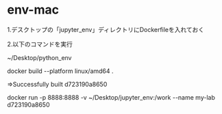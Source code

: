 # env-mac

1.デスクトップの「jupyter_env」ディレクトリにDockerfileを入れておく

2.以下のコマンドを実行

~/Desktop/python_env

docker build --platform linux/amd64 .

=>Successfully built d723190a8650

docker run -p 8888:8888 -v ~/Desktop/jupyter_env:/work --name my-lab d723190a8650
